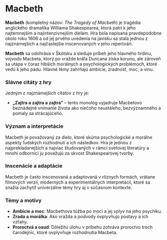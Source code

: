 # Macbeth

**Macbeth** (kompletný názov: _The Tragedy of Macbeth_) je tragédia anglického dramatika Williama Shakespearea, ktorá patrí k jeho najtemnejším a najintenzívnejším dielam. Hra bola napísaná pravdepodobne okolo roku 1606 a od jej prvého uvedenia na javisku sa stala jednou z najznámejších a najčastejšie inscenovaných v jeho repertoári.

**Macbeth** sa odohráva v Škótsku a sleduje príbeh jeho hlavného hrdinu, vojvodu Macbeta, ktorý po vražde kráľa Duncana získa korunu, ale zároveň sa utápa v čoraz hlbších morálnych a psychologických problémoch, ktoré vedú k jeho pádu. Hlavné témy zahŕňajú ambície, zradnosť, moc, a vinu.

### Slávne citáty z hry

Jedným z najznámejších citátov z hry je:

- **„Zajtra a zajtra a zajtra“** – tento monológ vyjadruje Macbetovo beznádejné vnímanie života ako niečoho neustáleho, bezvýznamného a pomaly sa strácajúceho.

### Význam a interpretácie

Macbeth je považovaný za dielo, ktoré skúma psychologické a morálne aspekty ľudských rozhodnutí a ich následkov. Hra je jednou z najprekladanejších a najviac študovaných v rámci svetovej literatúry a mnohí odborníci ju považujú za skvost Shakespearovej tvorby.

### Inscenácie a adaptácie

Macbeth je často inscenovaná a adaptovaná v rôznych formách, vrátane filmových verzií, moderných a experimentálnych interpretácií, ktoré sa snažia zachytiť univerzálne témy hry aj v súčasnom kontexte.

### Témy a motívy

- **Ambície a moc**: Macbethova túžba po moci a jej vplyv na jeho psychiku.
- **Zrada a morálka**: Ako vražda a podvody ovplyvňujú postavy a ich vzťahy.
- **Proroctvá a osud**: Dôležitú úlohu v príbehu zohráva proroctvo troch čarodejníc, ktoré ovplyvňuje rozhodnutia Macbeta.